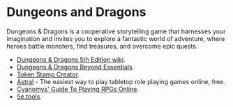 # Dungeons and Dragons

Dungeons & Dragons is a cooperative storytelling game that harnesses your imagination and invites you to explore a fantastic world of adventure, where heroes battle monsters, find treasures, and overcome epic quests.

- [Dungeons & Dragons 5th Edition wiki](http://dnd5e.wikidot.com/).
- [Dungeons & Dragons Beyond Essentials](https://www.dndbeyond.com/essentials).
- [Token Stamp Creator](https://rolladvantage.com/tokenstamp/).
- [Astral](https://www.astraltabletop.com/) - The easiest way to play tabletop role playing games online, free.
- [Cyanomys' Guide To Playing RPGs Online](https://paper.dropbox.com/doc/Cyanomys-Guide-To-Playing-RPGs-Online-v2.1.0-Ef83ststlhPqW0LELrgye#:h2=Cyanomys%E2%80%99-Guide-To-Playing-RPG).
- [5e.tools](https://5e.tools/index.html).

